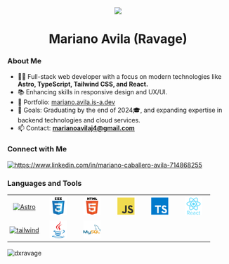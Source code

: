 <p align="center"><picture align="center"><img align="center" src="https://github.com/7oSkaaa/7oSkaaa/blob/main/Images/about_me.gif?raw=true" width="50px"></picture></p>

<h1 align="center">Mariano Avila (Ravage)</h1>

<h3>About Me</h3>

-   👨‍💻 Full-stack web developer with a focus on modern technologies like **Astro, TypeScript, Tailwind CSS, and React.**
-   📚 Enhancing skills in responsive design and UX/UI.
-   💼 Portfolio: [mariano.avila.is-a.dev](https://dxravage.github.io)
-   🎯 Goals: Graduating by the end of 2024🎓, and expanding expertise in backend technologies and cloud services.
-   📫 Contact: **marianoavilaj4@gmail.com**

<h3 align="left">Connect with Me</h3>

<p align="left">
    <a href="https://www.linkedin.com/in/mariano-caballero-avila-714868255" target="blank"><img align="center" src="https://raw.githubusercontent.com/rahuldkjain/github-profile-readme-generator/master/src/images/icons/Social/linked-in-alt.svg" alt="https://www.linkedin.com/in/mariano-caballero-avila-714868255" height="30" width="30" /></a>
</p>

<h3 align="left">Languages and Tools</h3>

<p align="left">
<table style="border-collapse: collapse; width: 100%;">
  <tr>
    <td style="width: 16.66%; border: none; padding: 5px; text-align: center;">
      <a href="https://astro.build/" target="_blank" rel="noreferrer">
        <img src="https://astro.build/favicon.svg" alt="Astro" width="40" height="40" />
      </a>
    </td>
    <td style="width: 16.66%; border: none; padding: 5px; text-align: center;">
      <a href="https://www.w3schools.com/css/" target="_blank" rel="noreferrer">
        <img src="https://raw.githubusercontent.com/devicons/devicon/master/icons/css3/css3-original-wordmark.svg" alt="css3" width="40" height="40" />
      </a>
    </td>
    <td style="width: 16.66%; border: none; padding: 5px; text-align: center;">
      <a href="https://www.w3.org/html/" target="_blank" rel="noreferrer">
        <img src="https://raw.githubusercontent.com/devicons/devicon/master/icons/html5/html5-original-wordmark.svg" alt="html5" width="40" height="40" />
      </a>
    </td>
    <td style="width: 16.66%; border: none; padding: 5px; text-align: center;">
      <a href="https://developer.mozilla.org/en-US/docs/Web/JavaScript" target="_blank" rel="noreferrer">
        <img src="https://raw.githubusercontent.com/devicons/devicon/master/icons/javascript/javascript-original.svg" alt="javascript" width="40" height="40" />
      </a>
    </td>
    <td style="width: 16.66%; border: none; padding: 5px; text-align: center;">
      <a href="https://www.typescriptlang.org/" target="_blank" rel="noreferrer">
        <img src="https://raw.githubusercontent.com/devicons/devicon/master/icons/typescript/typescript-original.svg" alt="typescript" width="40" height="40" />
      </a>
    </td>
    <td style="width: 16.66%; border: none; padding: 5px; text-align: center;">
      <a href="https://reactjs.org/" target="_blank" rel="noreferrer">
        <img src="https://raw.githubusercontent.com/devicons/devicon/master/icons/react/react-original-wordmark.svg" alt="react" width="40" height="40" />
      </a>
    </td>
  </tr>
  <tr>
    <td style="width: 16.66%; border: none; padding: 5px; text-align: center;">
      <a href="https://tailwindcss.com/" target="_blank" rel="noreferrer">
        <img src="https://www.vectorlogo.zone/logos/tailwindcss/tailwindcss-icon.svg" alt="tailwind" width="40" height="40" />
      </a>
    </td>
    <td style="width: 16.66%; border: none; padding: 5px; text-align: center;">
      <a href="https://www.java.com" target="_blank" rel="noreferrer">
        <img src="https://raw.githubusercontent.com/devicons/devicon/master/icons/java/java-original.svg" alt="java" width="40" height="40" />
      </a>
    </td>
    <td style="width: 16.66%; border: none; padding: 5px; text-align: center;">
      <a href="https://www.mysql.com/" target="_blank" rel="noreferrer">
        <img src="https://raw.githubusercontent.com/devicons/devicon/master/icons/mysql/mysql-original-wordmark.svg" alt="mysql" width="40" height="40" />
      </a>
    </td>
    <td style="width: 16.66%; border: none; padding: 5px; text-align: center;"></td>
    <td style="width: 16.66%; border: none; padding: 5px; text-align: center;"></td>
    <td style="width: 16.66%; border: none; padding: 5px; text-align: center;"></td>
  </tr>
</table>
</p>

<p><img align="center" src="https://github-readme-streak-stats.herokuapp.com/?user=dxravage&" alt="dxravage" /></p>

<!--
**DxRavage/DxRavage** is a ✨ _special_ ✨ repository because its `README.md` (this file) appears on your GitHub profile.

Here are some ideas to get you started:

- 🔭 I’m currently working on ...
- 🌱 I’m currently learning ...
- 👯 I’m looking to collaborate on ...
- 🤔 I’m looking for help with ...
- 💬 Ask me about ...
- 📫 How to reach me: ...
- 😄 Pronouns: ...
- ⚡ Fun fact: ...
-->
